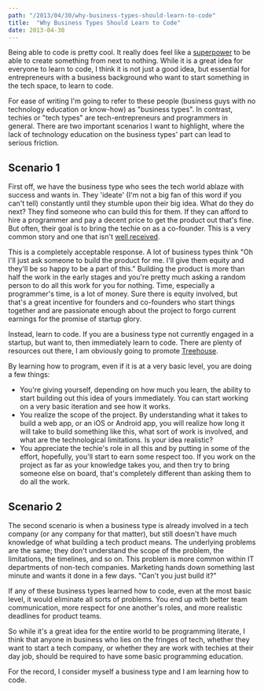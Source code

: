 ```yaml
---
path: "/2013/04/30/why-business-types-should-learn-to-code"
title:  "Why Business Types Should Learn to Code"
date: 2013-04-30
---
```


Being able to code is pretty cool. It really does feel like a
[superpower](http://youtu.be/nKIu9yen5nc?t=4m50s) to be able to create
something from next to nothing. While it is a great idea for everyone to
learn to code, I think it is not just a good idea, but essential for
entrepreneurs with a business background who want to start something in
the tech space, to learn to code.

For ease of writing I'm going to refer to these people (business guys
with no technology education or know-how) as "business types". In
contrast, techies or "tech types" are tech-entrepreneurs and programmers
in general. There are two important scenarios I want to highlight, where
the lack of technology education on the business types' part can lead to
serious friction.

Scenario 1
----------

First off, we have the business type who sees the tech world ablaze with
success and wants in. They 'ideate' (I'm not a big fan of this word if
you can't tell) constantly until they stumble upon their big idea. What
do they do next? They find someone who can build this for them. If they
can afford to hire a programmer and pay a decent price to get the
product out that's fine. But often, their goal is to bring the techie on
as a co-founder. This is a very common story and one that isn't [well
received](http://martingryner.com/no-i-wont-be-your-technical-co-founder/).

This is a completely acceptable response. A lot of business types think
"Oh I'll just ask someone to build the product for me. I'll give them
equity and they'll be so happy to be a part of this." Building the
product is more than half the work in the early stages and you're pretty
much asking a random person to do all this work for you for nothing.
Time, especially a programmer's time, is a lot of money. Sure there is
equity involved, but that's a great incentive for founders and
co-founders who start things together and are passionate enough about
the project to forgo current earnings for the promise of startup glory.

Instead, learn to code. If you are a business type not currently engaged
in a startup, but want to, then immediately learn to code. There are
plenty of resources out there, I am obviously going to promote
[Treehouse](http://www.teamtreehouse.com).

By learning how to program, even if it is at a very basic level, you are
doing a few things:

-   You're giving yourself, depending on how much you learn, the ability
    to start building out this idea of yours immediately. You can start
    working on a very basic iteration and see how it works.
-   You realize the scope of the project. By understanding what it takes
    to build a web app, or an iOS or Android app, you will realize how
    long it will take to build something like this, what sort of work is
    involved, and what are the technological limitations. Is your idea
    realistic?
-   You appreciate the techie's role in all this and by putting in some
    of the effort, hopefully, you'll start to earn some respect too. If
    you work on the project as far as your knowledge takes you, and then
    try to bring someone else on board, that's completely different than
    asking them to do all the work.

Scenario 2
----------

The second scenario is when a business type is already involved in a
tech company (or any company for that matter), but still doesn't have
much knowledge of what building a tech product means. The underlying
problems are the same; they don't understand the scope of the problem,
the limitations, the timelines, and so on. This problem is more common
within IT departments of non-tech companies. Marketing hands down
something last minute and wants it done in a few days. "Can't you just
build it?"

If any of these business types learned how to code, even at the most
basic level, it would eliminate all sorts of problems. You end up with
better team communication, more respect for one another's roles, and
more realistic deadlines for product teams.

So while it's a great idea for the entire world to be programming
literate, I think that anyone in business who lies on the fringes of
tech, whether they want to start a tech company, or whether they are
work with techies at their day job, should be required to have some
basic programming education.

For the record, I consider myself a business type and I am learning how
to code.